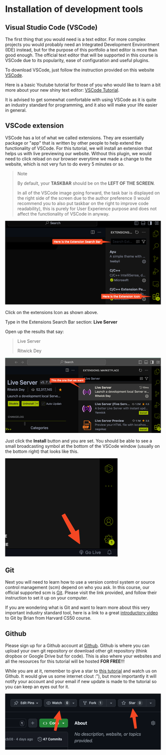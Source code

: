 # Installation of development tools

## Visual Studio Code (VSCode)

The first thing that you would need is a text editor. For more complex projects you would probably need an Integrated Development Environtment (IDE) instead, but for the purpose of this portfolio a text editor is more than good enough. The official text editor that will be supported in this course is VSCode due to its popularity, ease of configuration and useful plugins.

To download VSCode, just follow the instruction provided on this website 
<a href="https://code.visualstudio.com/" target="_blank">VSCode</a>. 

Here is a basic Youtube tutorial for those of you who would like to learn a bit more about your new shiny text editor:
<a href="https://www.youtube.com/watch?v=B-s71n0dHUk" target="_blank">VSCode Tutorial</a>.

It is advised to get somewhat comfortable with using VSCode as it is quite an industry standard for programming, and it also will make your life easier in general.

## VSCode extension

VSCode has a lot of what we called extensions. They are essentially package or "app" that is written by other people to help extend the functionality of VSCode. For this tutorial, we will install an extension that helps us with live previewing our website. Without this plugin, we would need to click reload on our browser everytime we made a change to the website, which is not very fun to do every 5 minutes or so.

> <p class="note"> Note
>
> By default, your **TASKBAR** should be on the **LEFT OF THE SCREEN**.
>
> In all of the VSCode image going forward, the task bar is displayed on the right side of the screen due to the author preference (I would recommend you to also put taskbar on the right to improve code readability), this is purely for User Experience purpose and does not affect the functionality of VSCode in anyway.

![Extension](./img/extension.png)

Click on the extensions Icon as shown above.

Type in the Extensions Search Bar section: **Live Server**

Open up the results that say:

> Live Server
> 
> Ritwick Dey

![Live Server](./img/live-server.png)

Just click the **Install** button and you are set. You should be able to see a small broadcasting symbol at the bottom of the VSCode window (usually on the bottom right) that looks like this.

![Go Live](./img/go-live.png)


## Git

Next you will need to learn how to use a version control system or source control management (scm) depend on who you ask. In this course, our official supported scm is [Git](https://git-scm.com/). Please visit the link provided, and follow their instruction to set it up on your computer.

If you are wondering what is Git and want to learn more about this very important industry standard tool, here is a link to a great [introductory video](https://cs50.harvard.edu/web/2020/weeks/1/) to Git by Brian from Harvard CS50 course.

## Github

Please sign up for a Github account at <a href="https://github.com/" target="_blank">Github</a>. Github is where you can upload your own git repository or download other git repository (think dropbox or Google Drive but for code). This is also where your websites and all the resources for this tutorial will be hosted **FOR FREE**!!!

While you are at it, remember to give a star to <a href="" target="_blank">this tutorial</a> and watch us on Github. It would give us some internet clout :"), but more importantly it will notify your account and your email if new update is made to the tutorial so you can keep an eyes out for it.

![Where to star and watch](./img/watch-and-star.png)

